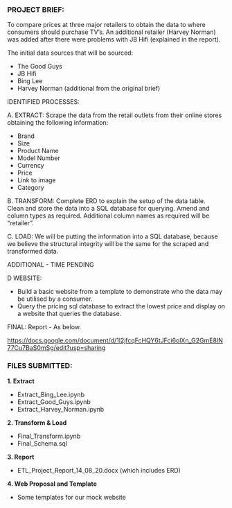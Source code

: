 ### PROJECT BRIEF:

To compare prices at three major retailers to obtain the data to where consumers should purchase TV’s.  An additional retailer (Harvey Norman) was added after there were problems with JB Hifi (explained in the report).

The initial data sources that will be sourced:
* The Good Guys
* JB Hifi
* Bing Lee
* Harvey Norman (additional from the  original brief)

IDENTIFIED PROCESSES: 

A.    EXTRACT: 
Scrape the data from the retail outlets from their online stores obtaining the following information:
* Brand
* Size
* Product Name
* Model Number
* Currency
* Price
* Link to image
* Category

B.    TRANSFORM: 
Complete ERD to explain the setup of the data table.  
Clean and store the data into a SQL database for querying.
Amend and column types as required.
Additional column names as required will be “retailer”.

C.    LOAD: 
We will be putting the information into a SQL database, because we believe the structural integrity will be the same for the scraped and transformed data.

ADDITIONAL - TIME PENDING

D    WEBSITE:
* Build a basic website from a template to demonstrate who the data may be utilised by a consumer.
* Query the pricing sql database to extract the lowest price and display on a website that queries the database.

FINAL: 
Report - As below.

https://docs.google.com/document/d/1l2jfcqFcHQY6tJFci6olXn_G2GmE8IN77Cu7BaS0mSg/edit?usp=sharing

### FILES SUBMITTED:

<strong>1. Extract</strong>
* Extract_Bing_Lee.ipynb
* Extract_Good_Guys.ipynb
* Extract_Harvey_Norman.ipynb

<strong>2. Transform & Load</strong>
* Final_Transform.ipynb
* Final_Schema.sql

<strong>3. Report</strong>
* ETL_Project_Report_14_08_20.docx (which includes ERD)

<strong>4. Web Proposal and Template</strong>
* Some templates for our mock website 


